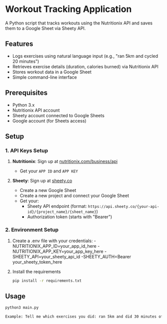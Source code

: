 # Workout Tracking Application

A Python script that tracks workouts using the Nutritionix API and saves them to a Google Sheet via Sheety API.

## Features

- Logs exercises using natural language input (e.g., "ran 5km and cycled 20 minutes")
- Retrieves exercise details (duration, calories burned) via Nutritionix API
- Stores workout data in a Google Sheet
- Simple command-line interface

## Prerequisites

- Python 3.x
- Nutritionix API account
- Sheety account connected to Google Sheets
- Google account (for Sheets access)

## Setup

### 1. API Keys Setup

1. **Nutritionix**: Sign up at [nutritionix.com/business/api](https://www.nutritionix.com/business/api)

   - Get your `APP ID` and `APP KEY`

2. **Sheety**: Sign up at [sheety.co](https://sheety.co)
   - Create a new Google Sheet
   - Create a new project and connect your Google Sheet
   - Get your:
     - Sheety API endpoint (format: `https://api.sheety.co/{your-api-id}/{project_name}/{sheet_name}`)
     - Authorization token (starts with "Bearer")

### 2. Environment Setup

1. Create a .env file with your credentials:
   -NUTRITIONIX_APP_ID=your_app_id_here
   -NUTRITIONIX_APP_KEY=your_app_key_here
   -SHEETY_API=your_sheety_api_id
   -SHEETY_AUTH=Bearer your_sheety_token_here

2. Install the requirements
   ```bash
   pip install -r requirements.txt
   ```

## Usage

```bash
python3 main.py
```

```bash
Example: Tell me which exercises you did: ran 5km and did 30 minutes of weight training
```
